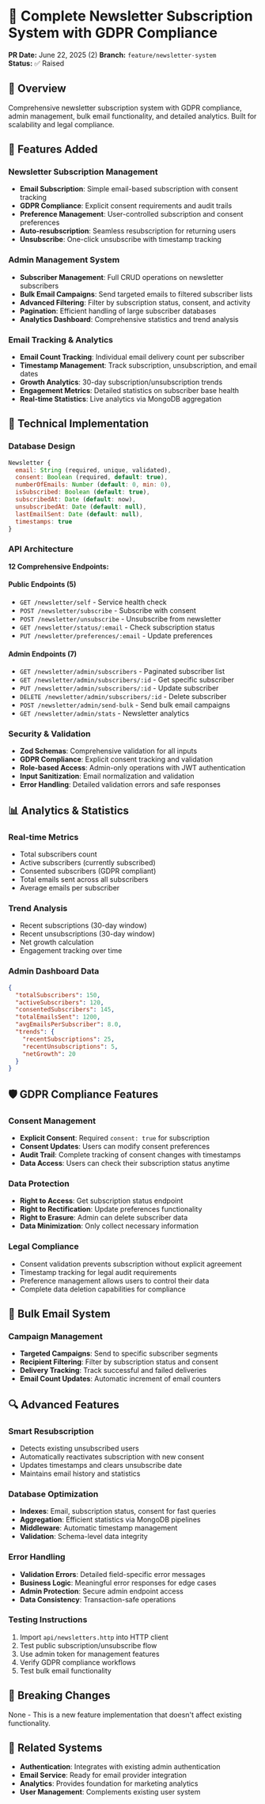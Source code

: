 # 📧 Complete Newsletter Subscription System with GDPR Compliance

**PR Date:** June 22, 2025 (2)
**Branch:** `feature/newsletter-system`  
**Status:** ✅ Raised  

## 🚀 Overview
Comprehensive newsletter subscription system with GDPR compliance, admin management, bulk email functionality, and detailed analytics. Built for scalability and legal compliance.

## 🎯 Features Added

### Newsletter Subscription Management
- **Email Subscription**: Simple email-based subscription with consent tracking
- **GDPR Compliance**: Explicit consent requirements and audit trails
- **Preference Management**: User-controlled subscription and consent preferences
- **Auto-resubscription**: Seamless resubscription for returning users
- **Unsubscribe**: One-click unsubscribe with timestamp tracking

### Admin Management System
- **Subscriber Management**: Full CRUD operations on newsletter subscribers
- **Bulk Email Campaigns**: Send targeted emails to filtered subscriber lists
- **Advanced Filtering**: Filter by subscription status, consent, and activity
- **Pagination**: Efficient handling of large subscriber databases
- **Analytics Dashboard**: Comprehensive statistics and trend analysis

### Email Tracking & Analytics
- **Email Count Tracking**: Individual email delivery count per subscriber
- **Timestamp Management**: Track subscription, unsubscription, and email dates
- **Growth Analytics**: 30-day subscription/unsubscription trends
- **Engagement Metrics**: Detailed statistics on subscriber base health
- **Real-time Statistics**: Live analytics via MongoDB aggregation

## 🔧 Technical Implementation

### Database Design
```javascript
Newsletter {
  email: String (required, unique, validated),
  consent: Boolean (required, default: true),
  numberOfEmails: Number (default: 0, min: 0),
  isSubscribed: Boolean (default: true),
  subscribedAt: Date (default: now),
  unsubscribedAt: Date (default: null),
  lastEmailSent: Date (default: null),
  timestamps: true
}
```

### API Architecture
**12 Comprehensive Endpoints:**

#### Public Endpoints (5)
- `GET /newsletter/self` - Service health check
- `POST /newsletter/subscribe` - Subscribe with consent
- `POST /newsletter/unsubscribe` - Unsubscribe from newsletter
- `GET /newsletter/status/:email` - Check subscription status
- `PUT /newsletter/preferences/:email` - Update preferences

#### Admin Endpoints (7)
- `GET /newsletter/admin/subscribers` - Paginated subscriber list
- `GET /newsletter/admin/subscribers/:id` - Get specific subscriber
- `PUT /newsletter/admin/subscribers/:id` - Update subscriber
- `DELETE /newsletter/admin/subscribers/:id` - Delete subscriber
- `POST /newsletter/admin/send-bulk` - Send bulk email campaigns
- `GET /newsletter/admin/stats` - Newsletter analytics

### Security & Validation
- **Zod Schemas**: Comprehensive validation for all inputs
- **GDPR Compliance**: Explicit consent tracking and validation
- **Role-based Access**: Admin-only operations with JWT authentication
- **Input Sanitization**: Email normalization and validation
- **Error Handling**: Detailed validation errors and safe responses

## 📊 Analytics & Statistics

### Real-time Metrics
- Total subscribers count
- Active subscribers (currently subscribed)
- Consented subscribers (GDPR compliant)
- Total emails sent across all subscribers
- Average emails per subscriber

### Trend Analysis
- Recent subscriptions (30-day window)
- Recent unsubscriptions (30-day window)
- Net growth calculation
- Engagement tracking over time

### Admin Dashboard Data
```json
{
  "totalSubscribers": 150,
  "activeSubscribers": 120,
  "consentedSubscribers": 145,
  "totalEmailsSent": 1200,
  "avgEmailsPerSubscriber": 8.0,
  "trends": {
    "recentSubscriptions": 25,
    "recentUnsubscriptions": 5,
    "netGrowth": 20
  }
}
```

## 🛡️ GDPR Compliance Features

### Consent Management
- **Explicit Consent**: Required `consent: true` for subscription
- **Consent Updates**: Users can modify consent preferences
- **Audit Trail**: Complete tracking of consent changes with timestamps
- **Data Access**: Users can check their subscription status anytime

### Data Protection
- **Right to Access**: Get subscription status endpoint
- **Right to Rectification**: Update preferences functionality
- **Right to Erasure**: Admin can delete subscriber data
- **Data Minimization**: Only collect necessary information

### Legal Compliance
- Consent validation prevents subscription without explicit agreement
- Timestamp tracking for legal audit requirements
- Preference management allows users to control their data
- Complete data deletion capabilities for compliance

## 🚀 Bulk Email System

### Campaign Management
- **Targeted Campaigns**: Send to specific subscriber segments
- **Recipient Filtering**: Filter by subscription status and consent
- **Delivery Tracking**: Track successful and failed deliveries
- **Email Count Updates**: Automatic increment of email counters


## 🔍 Advanced Features

### Smart Resubscription
- Detects existing unsubscribed users
- Automatically reactivates subscription with new consent
- Updates timestamps and clears unsubscribe date
- Maintains email history and statistics

### Database Optimization
- **Indexes**: Email, subscription status, consent for fast queries
- **Aggregation**: Efficient statistics via MongoDB pipelines
- **Middleware**: Automatic timestamp management
- **Validation**: Schema-level data integrity

### Error Handling
- **Validation Errors**: Detailed field-specific error messages
- **Business Logic**: Meaningful error responses for edge cases
- **Admin Protection**: Secure admin endpoint access
- **Data Consistency**: Transaction-safe operations


### Testing Instructions
1. Import `api/newsletters.http` into HTTP client
2. Test public subscription/unsubscribe flow
3. Use admin token for management features
4. Verify GDPR compliance workflows
5. Test bulk email functionality

## 📝 Breaking Changes
None - This is a new feature implementation that doesn't affect existing functionality.

## 🔗 Related Systems
- **Authentication**: Integrates with existing admin authentication
- **Email Service**: Ready for email provider integration
- **Analytics**: Provides foundation for marketing analytics
- **User Management**: Complements existing user system